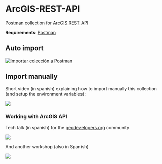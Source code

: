 # ArcGIS-REST-API
[Postman](https://www.getpostman.com/apps) collection for [ArcGIS REST API](https://developers.arcgis.com/rest/)

**Requirements**: [Postman](https://www.getpostman.com/apps)

## Auto import
[![Importar colección a Postman](https://run.pstmn.io/button.svg)](https://www.getpostman.com/collections/a5209ab41b8cae254074)

## Import manually
Short video (in spanish) explaining how to import manually this collection (and setup the environment variables):

[<img src="https://i.ytimg.com/vi/jQdFKC2LcSA/hqdefault.jpg">](https://www.youtube.com/watch?v=jQdFKC2LcSA&feature=youtu.be)

### Working with ArcGIS API
Tech talk (in spanish) for the [geodevelopers.org](geodevelopers.org) community

[<img src="https://i.ytimg.com/vi/ov9orEizbhQ/hqdefault.jpg">](https://www.youtube.com/watch?v=ov9orEizbhQ)

And another workshop (also in Spanish)

[<img src="https://i.ytimg.com/vi/mcimx6Y6h-Y/hqdefault.jpg">](https://www.youtube.com/watch?v=mcimx6Y6h-Y)

